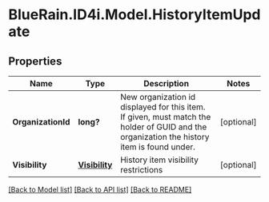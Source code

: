 # BlueRain.ID4i.Model.HistoryItemUpdate
## Properties

Name | Type | Description | Notes
------------ | ------------- | ------------- | -------------
**OrganizationId** | **long?** | New organization id displayed for this item. If given, must match the holder of GUID and the organization the history item is found under. | [optional] 
**Visibility** | [**Visibility**](Visibility.md) | History item visibility restrictions | [optional] 

[[Back to Model list]](../README.md#documentation-for-models) [[Back to API list]](../README.md#documentation-for-api-endpoints) [[Back to README]](../README.md)

